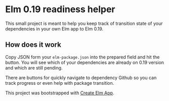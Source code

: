 # Elm 0.19 readiness helper

This small project is meant to help you keep track of transition state of your dependencies in your own Elm app to Elm 0.19.

## How does it work

Copy JSON form your `elm-package.json` into the prepared field and hit the button. You will see which of your dependencies are already on 0.19 version and which are still pending.

There are buttons for quickly navigate to dependency Github so you can track progress or even help with package transition.

This project was bootstrapped with [Create Elm App](https://github.com/halfzebra/create-elm-app).